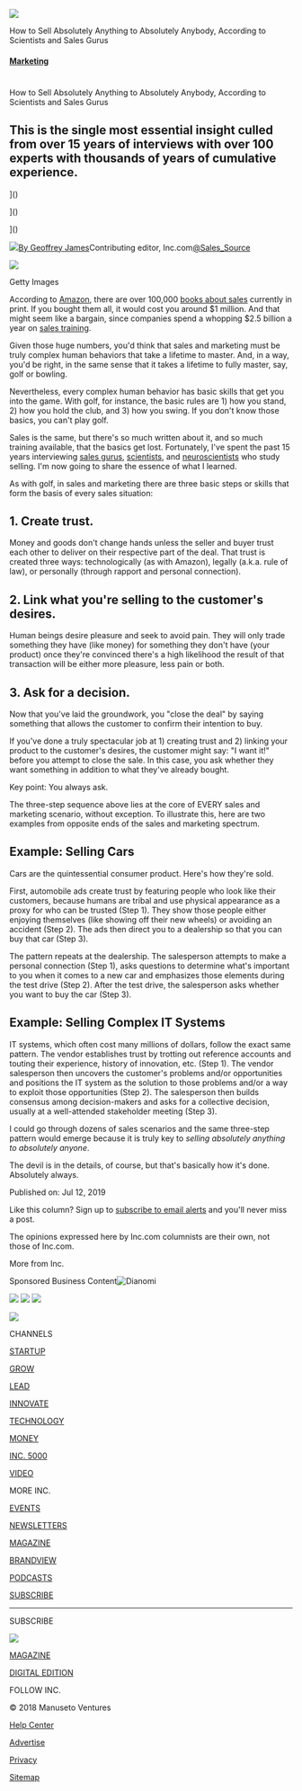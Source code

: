 ![](https://www.incimages.com/inc-logo-black.png)

How to Sell Absolutely Anything to Absolutely Anybody, According to Scientists and Sales Gurus

#### [Marketing](https://www.inc.com/marketing)

# 

How to Sell Absolutely Anything to Absolutely Anybody, According to Scientists and Sales Gurus

## This is the single most essential insight culled from over 15 years of interviews with over 100 experts with thousands of years of cumulative experience.

]()

]()

]()

![](https://www.incimages.com/uploaded_files/image/100x100/G_James_updated_headshot_51669.png)[By Geoffrey James](/author/geoffrey-james)Contributing editor, Inc.com[@Sales_Source](https://www.twitter.com/Sales_Source)

![](https://www.incimages.com/uploaded_files/image/970x450/getty_870195872_200013332000928045_397129.jpg)

Getty Images

According to [Amazon](https://www.inc.com/geoffrey-james/amazon-can-control-world-according-to-bezos.html), there are over 100,000 [books about sales](https://www.inc.com/geoffrey-james/top-10-sales-books-of-all-time.html) currently in print. If you bought them all, it would cost you around $1 million. And that might seem like a bargain, since companies spend a whopping $2.5 billion a year on [sales training](https://www.inc.com/geoffrey-james/sales-training-dont-waste-your-money.html).

Given those huge numbers, you'd think that sales and marketing must be truly complex human behaviors that take a lifetime to master. And, in a way, you'd be right, in the same sense that it takes a lifetime to fully master, say, golf or bowling.

Nevertheless, every complex human behavior has basic skills that get you into the game. With golf, for instance, the basic rules are 1) how you stand, 2) how you hold the club, and 3) how you swing. If you don't know those basics, you can't play golf.

Sales is the same, but there's so much written about it, and so much training available, that the basics get lost. Fortunately, I've spent the past 15 years interviewing [sales gurus](https://www.inc.com/geoffrey-james/top-6-lies-that-sales-gurus-tell.html), [scientists](https://www.amazon.com/Scientific-Selling-Creating-Performance-Psychology/dp/111816797X/?tag=inccom028-20), and [neuroscientists](https://www.inc.com/geoffrey-james/the-neuroscience-of-selling.html) who study selling. I'm now going to share the essence of what I learned.

As with golf, in sales and marketing there are three basic steps or skills that form the basis of every sales situation:

## 1\. Create trust.

Money and goods don't change hands unless the seller and buyer trust each other to deliver on their respective part of the deal. That trust is created three ways: technologically (as with Amazon), legally (a.k.a. rule of law), or personally (through rapport and personal connection).

## 2\. Link what you're selling to the customer's desires.

Human beings desire pleasure and seek to avoid pain. They will only trade something they have (like money) for something they don't have (your product) once they're convinced there's a high likelihood the result of that transaction will be either more pleasure, less pain or both. 

## 3\. Ask for a decision.

Now that you've laid the groundwork, you "close the deal" by saying something that allows the customer to confirm their intention to buy.

If you've done a truly spectacular job at 1) creating trust and 2) linking your product to the customer's desires, the customer might say: "I want it!" before you attempt to close the sale. In this case, you ask whether they want something in addition to what they've already bought.

Key point: You always ask.

The three-step sequence above lies at the core of EVERY sales and marketing scenario, without exception. To illustrate this, here are two examples from opposite ends of the sales and marketing spectrum.

## Example: Selling Cars

Cars are the quintessential consumer product. Here's how they're sold.

First, automobile ads create trust by featuring people who look like their customers, because humans are tribal and use physical appearance as a proxy for who can be trusted (Step 1). They show those people either enjoying themselves (like showing off their new wheels) or avoiding an accident (Step 2). The ads then direct you to a dealership so that you can buy that car (Step 3).

The pattern repeats at the dealership. The salesperson attempts to make a personal connection (Step 1), asks questions to determine what's important to you when it comes to a new car and emphasizes those elements during the test drive (Step 2). After the test drive, the salesperson asks whether you want to buy the car (Step 3).

## Example: Selling Complex IT Systems

IT systems, which often cost many millions of dollars, follow the exact same pattern. The vendor establishes trust by trotting out reference accounts and touting their experience, history of innovation, etc. (Step 1). The vendor salesperson then uncovers the customer's problems and/or opportunities and positions the IT system as the solution to those problems and/or a way to exploit those opportunities (Step 2). The salesperson then builds consensus among decision-makers and asks for a collective decision, usually at a well-attended stakeholder meeting (Step 3).

I could go through dozens of sales scenarios and the same three-step pattern would emerge because it is truly key to _selling absolutely anything to absolutely anyone_.

The devil is in the details, of course, but that's basically how it's done. Absolutely always.

Published on: Jul 12, 2019

Like this column? Sign up to [subscribe to email alerts](http://geoffreyjames.com/newsletter/) and you'll never miss a post.

The opinions expressed here by Inc.com columnists are their own, not those of Inc.com.

More from Inc.

Sponsored Business Content![Dianomi](//www.dianomi.com/img/uploads/WGP9Y4waycyxN5KEBJ69CQAAABM.png)

![](https://grunerandjahr.112.2o7.net/b/ss/gjinccomprod/1/H.24.1--NS/0) ![](https://grunerandjahr.112.2o7.net/b/ss/gjinccomprod/1/H.24.1--NS/0) ![](https://b.scorecardresearch.com/p?c1=2&c2=6916907&c4=https://www.inc.com/)

![](https://www.incimages.com/logos/inc_logo_footer_223x76_e0e0e0.png)

CHANNELS

[STARTUP](/startup)

[GROW](/grow)

[LEAD](/lead)

[INNOVATE](/innovate)

[TECHNOLOGY](/technology)

[MONEY](/money)

[INC. 5000](/inc5000)

[VIDEO](/video)

MORE INC.

[EVENTS](/events)

[NEWSLETTERS](/newsletter)

[MAGAZINE](/magazine)

[BRANDVIEW](/brandview)

[PODCASTS](/inc-uncensored)

[SUBSCRIBE](/subscribe)

* * *

SUBSCRIBE

![](https://www.inc.com/images/currentcover.jpg?1562960780954)

[MAGAZINE](/magazine)

[DIGITAL EDITION](/digital)

FOLLOW INC.

© 2018 Manuseto Ventures

[Help Center](https://incmagazine.zendesk.com/hc/en-us)

[Advertise](https://mediakit.inc.com/)

[Privacy](/about/privacy.html)

[Sitemap](/sitemap)
